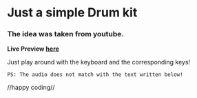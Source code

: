 <h1>Just a simple Drum kit</h1>

<h3>The idea was taken from youtube.</h3>

<strong>Live Preview [here](https://justaway1.github.io/DrumKit//)</strong>

<p>Just play around with the keyboard and the corresponding keys!</p>
<code>PS: The audio does not match with the text written below!</code>

//happy coding//
